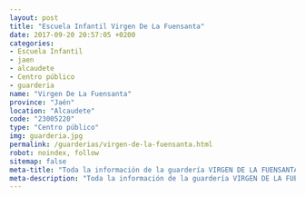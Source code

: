 ```yaml
---
layout: post
title: "Escuela Infantil Virgen De La Fuensanta"
date: 2017-09-20 20:57:05 +0200
categories:
- Escuela Infantil
- jaen
- alcaudete
- Centro público
- guarderia
name: "Virgen De La Fuensanta"
province: "Jaén"
location: "Alcaudete"
code: "23005220"
type: "Centro público"
img: guarderia.jpg
permalink: /guarderias/virgen-de-la-fuensanta.html
robot: noindex, follow
sitemap: false
meta-title: "Toda la información de la guardería VIRGEN DE LA FUENSANTA"
meta-description: "Toda la información de la guardería VIRGEN DE LA FUENSANTA"
---
```

